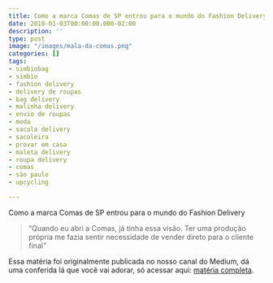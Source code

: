 ```yaml
---
title: Como a marca Comas de SP entrou para o mundo do Fashion Delivery
date: 2018-01-03T00:00:00.000-02:00
description: ''
type: post
image: "/images/mala-da-comas.png"
categories: []
tags:
- simbiobag
- simbio
- fashion delivery
- delivery de roupas
- bag delivery
- malinha delivery
- envio de roupas
- moda
- sacola delivery
- sacoleira
- provar em casa
- maleta delivery
- roupa delivery
- comas
- são paulo
- upcycling

---
```

Como a marca Comas de SP entrou para o mundo do Fashion Delivery

> “Quando eu abri a Comas, já tinha essa visão. Ter uma produção própria me fazia sentir necessidade de vender direto para o cliente final” 

Essa matéria foi originalmente publicada no nosso canal do Medium, dá uma conferida lá que você vai adorar, só acessar aqui: [matéria completa](https://medium.com/simbio/fashion-delivery-voc%C3%AA-conhece-5d954ad7ac55).
